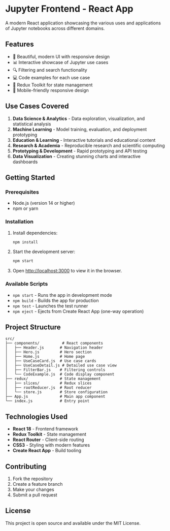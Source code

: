 # Jupyter Frontend - React App

A modern React application showcasing the various uses and applications of Jupyter notebooks across different domains.

## Features

- 🎨 Beautiful, modern UI with responsive design
- 📊 Interactive showcase of Jupyter use cases
- 🔍 Filtering and search functionality
- 💻 Code examples for each use case
- 🚀 Redux Toolkit for state management
- 📱 Mobile-friendly responsive design

## Use Cases Covered

1. **Data Science & Analytics** - Data exploration, visualization, and statistical analysis
2. **Machine Learning** - Model training, evaluation, and deployment prototyping
3. **Education & Learning** - Interactive tutorials and educational content
4. **Research & Academia** - Reproducible research and scientific computing
5. **Prototyping & Development** - Rapid prototyping and API testing
6. **Data Visualization** - Creating stunning charts and interactive dashboards

## Getting Started

### Prerequisites

- Node.js (version 14 or higher)
- npm or yarn

### Installation

1. Install dependencies:
   ```bash
   npm install
   ```

2. Start the development server:
   ```bash
   npm start
   ```

3. Open [http://localhost:3000](http://localhost:3000) to view it in the browser.

### Available Scripts

- `npm start` - Runs the app in development mode
- `npm build` - Builds the app for production
- `npm test` - Launches the test runner
- `npm eject` - Ejects from Create React App (one-way operation)

## Project Structure

```
src/
├── components/          # React components
│   ├── Header.js       # Navigation header
│   ├── Hero.js         # Hero section
│   ├── Home.js         # Home page
│   ├── UseCaseCard.js  # Use case cards
│   ├── UseCaseDetail.js # Detailed use case view
│   ├── FilterBar.js    # Filtering controls
│   └── CodeExample.js  # Code display component
├── redux/              # State management
│   ├── slices/         # Redux slices
│   ├── rootReducer.js  # Root reducer
│   └── store.js        # Store configuration
├── App.js              # Main app component
└── index.js            # Entry point
```

## Technologies Used

- **React 18** - Frontend framework
- **Redux Toolkit** - State management
- **React Router** - Client-side routing
- **CSS3** - Styling with modern features
- **Create React App** - Build tooling

## Contributing

1. Fork the repository
2. Create a feature branch
3. Make your changes
4. Submit a pull request

## License

This project is open source and available under the MIT License.
